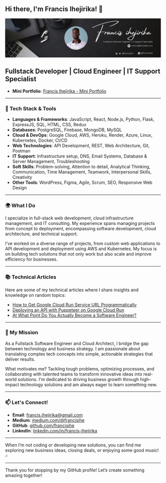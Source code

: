 ## Hi there, I'm Francis Ihejirika! 👋

<!--
**francisihe/francisihe** is a ✨ _special_ ✨ repository because its `README.md` (this file) appears on your GitHub profile.

Here are some ideas to get you started:

- 🔭 I’m currently working on ...
- 🌱 I’m currently learning ...
- 👯 I’m looking to collaborate on ...
- 🤔 I’m looking for help with ...
- 💬 Ask me about ...
- 📫 How to reach me: ...
- 😄 Pronouns: ...
- ⚡ Fun fact: ...
-->

![My Profile Picture](https://raw.githubusercontent.com/francisihe/francisihe/main/Francis%20-%20LinkedIn%20Header.png)

## Fullstack Developer | Cloud Engineer | IT Support Specialist
- **Mini Portfolio**: [Francis Ihejirika - Mini Portfolio](https://www.notion.so/francisihe/Francis-Ihejirika-Mini-Portfolio-10b5046ce856808792b1fc4ef62034de)
---

### 🔧 Tech Stack & Tools

- **Languages & Frameworks**: JavaScript, React, Node.js, Python, Flask, ExpressJS, SQL, HTML, CSS, Redux
- **Databases**: PostgreSQL, Firebase, MongoDB, MySQL
- **Cloud & DevOps**: Google Cloud, AWS, Heroku, Render, Azure, Linux, Kubernetes, Docker, CI/CD
- **Web Technologies**: API Development, REST, Web Architecture, Git, Postman
- **IT Support**: Infrastructure setup, DNS, Email Systems, Database & Server Management, Troubleshooting
- **Soft Skills**: Problem-solving, Attention to detail, Analytical Thinking, Communication, Time Management, Teamwork, Interpersonal Skills, Creativity
- **Other Tools**: WordPress, Figma, Agile, Scrum, SEO, Responsive Web Design

---

### 🌍 What I Do

I specialize in full-stack web development, cloud infrastructure management, and IT consulting. My experience spans managing projects from concept to deployment, encompassing software development, cloud architecture, and technical support.

I’ve worked on a diverse range of projects, from custom web applications to API development and deployment using AWS and Kubernetes. My focus is on building tech solutions that not only work but also scale and improve efficiency for businesses.

---

### 📚 Technical Articles

Here are some of my technical articles where I share insights and knowledge on random topics:

- [How to Get Google Cloud Run Service URL Programmatically](https://medium.com/@francisihe/how-to-get-google-cloud-run-service-url-programmatically-72964e2ce344)
- [Deploying an API with Puppeteer on Google Cloud Run](https://medium.com/@francisihe/deploying-an-api-with-puppeteer-on-google-cloud-run-aaca2baf9513)
- [At What Point Do You Actually Become a Software Engineer?](https://medium.com/@francisihe/at-what-point-do-you-actually-become-a-software-engineer-44abb3172e8b)

---

### 🚀 My Mission

As a Fullstack Software Engineer and Cloud Architect, I bridge the gap between technology and business strategy. I am passionate about translating complex tech concepts into simple, actionable strategies that deliver results.

What motivates me? Tackling tough problems, optimizing processes, and collaborating with talented teams to transform innovative ideas into real-world solutions. I'm dedicated to driving business growth through high-impact technology solutions and am always eager to learn something new.

---

### 📫 Let's Connect!

- **Email**: [francis.ihejirika@gmail.com](mailto:francis.ihejirika@gmail.com)
- **Medium**: [medium.com/@francisihe](https://medium.com/@francisihe) 
- **GitHub**: [github.com/francisihe](https://github.com/francisihe)
- **LinkedIn**: [linkedin.com/in/francis-ihejirika](https://linkedin.com/in/francis-ihejirika)
<!-- - **Phone**: +1 (469) 892 8855 | +234 816 514 8492 -->

---

When I’m not coding or developing new solutions, you can find me exploring new business ideas, closing deals, or enjoying some good music! 🎶

---

Thank you for stopping by my GitHub profile! Let’s create something amazing together!
